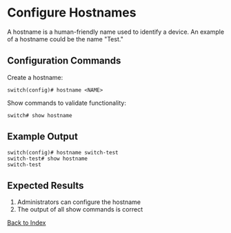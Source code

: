 # Configure Hostnames

A hostname is a human-friendly name used to identify a device. An example of a hostname could be the name "Test." 

## Configuration Commands

Create a hostname: 

```
switch(config)# hostname <NAME>
```

Show commands to validate functionality: 

```
switch# show hostname
```

## Example Output 

```
switch(config)# hostname switch-test
switch-test# show hostname
switch-test
```

## Expected Results 

1. Administrators can configure the hostname
2. The output of all show commands is correct   

[Back to Index](../index.md)


